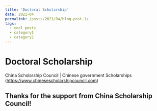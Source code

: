 ```yaml
---
title: 'Doctoral Scholarship'
date: 2021-04
permalink: /posts/2021/04/blog-post-1/
tags:
  - cool posts
  - category1
  - category2
---
```



Doctoral Scholarship
======

China Scholarship Council | Chinese government Scholarships   
(https://www.chinesescholarshipcouncil.com)


Thanks for the support from China Scholarship Council!
------
